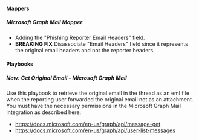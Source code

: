 
#### Mappers
##### Microsoft Graph Mail Mapper
- Adding the "Phishing Reporter Email Headers" field.
- **BREAKING FIX** Disassociate "Email Headers" field since it represents the original email headers and not the reporter headers. 

#### Playbooks
##### New: Get Original Email - Microsoft Graph Mail
Use this playbook to retrieve the original email in the thread as an eml file when the reporting user forwarded the original email not as an attachment.
You must have the necessary permissions in the Microsoft Graph Mail integration as described here:
  - https://docs.microsoft.com/en-us/graph/api/message-get
  - https://docs.microsoft.com/en-us/graph/api/user-list-messages
